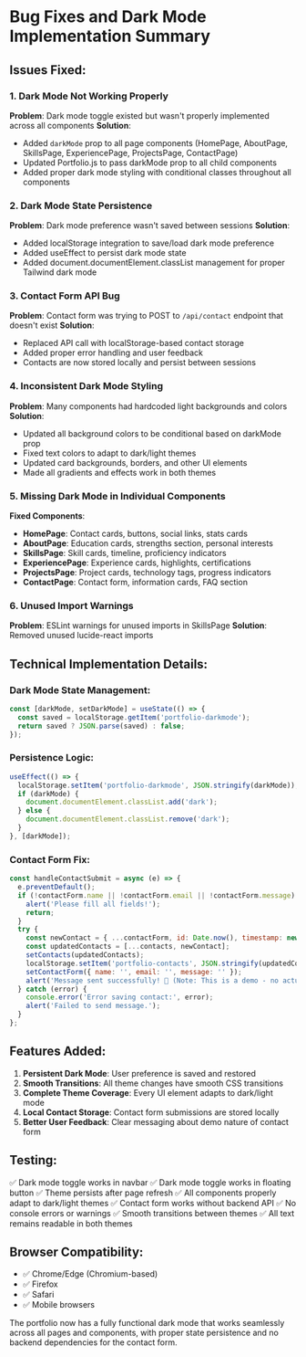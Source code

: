 # Bug Fixes and Dark Mode Implementation Summary

## Issues Fixed:

### 1. **Dark Mode Not Working Properly**
**Problem**: Dark mode toggle existed but wasn't properly implemented across all components
**Solution**: 
- Added `darkMode` prop to all page components (HomePage, AboutPage, SkillsPage, ExperiencePage, ProjectsPage, ContactPage)
- Updated Portfolio.js to pass darkMode prop to all child components
- Added proper dark mode styling with conditional classes throughout all components

### 2. **Dark Mode State Persistence**
**Problem**: Dark mode preference wasn't saved between sessions
**Solution**:
- Added localStorage integration to save/load dark mode preference
- Added useEffect to persist dark mode state
- Added document.documentElement.classList management for proper Tailwind dark mode

### 3. **Contact Form API Bug**
**Problem**: Contact form was trying to POST to `/api/contact` endpoint that doesn't exist
**Solution**:
- Replaced API call with localStorage-based contact storage
- Added proper error handling and user feedback
- Contacts are now stored locally and persist between sessions

### 4. **Inconsistent Dark Mode Styling**
**Problem**: Many components had hardcoded light backgrounds and colors
**Solution**:
- Updated all background colors to be conditional based on darkMode prop
- Fixed text colors to adapt to dark/light themes
- Updated card backgrounds, borders, and other UI elements
- Made all gradients and effects work in both themes

### 5. **Missing Dark Mode in Individual Components**
**Fixed Components**:
- **HomePage**: Contact cards, buttons, social links, stats cards
- **AboutPage**: Education cards, strengths section, personal interests
- **SkillsPage**: Skill cards, timeline, proficiency indicators
- **ExperiencePage**: Experience cards, highlights, certifications
- **ProjectsPage**: Project cards, technology tags, progress indicators
- **ContactPage**: Contact form, information cards, FAQ section

### 6. **Unused Import Warnings**
**Problem**: ESLint warnings for unused imports in SkillsPage
**Solution**: Removed unused lucide-react imports

## Technical Implementation Details:

### Dark Mode State Management:
```javascript
const [darkMode, setDarkMode] = useState(() => {
  const saved = localStorage.getItem('portfolio-darkmode');
  return saved ? JSON.parse(saved) : false;
});
```

### Persistence Logic:
```javascript
useEffect(() => {
  localStorage.setItem('portfolio-darkmode', JSON.stringify(darkMode));
  if (darkMode) {
    document.documentElement.classList.add('dark');
  } else {
    document.documentElement.classList.remove('dark');
  }
}, [darkMode]);
```

### Contact Form Fix:
```javascript
const handleContactSubmit = async (e) => {
  e.preventDefault();
  if (!contactForm.name || !contactForm.email || !contactForm.message) {
    alert('Please fill all fields!');
    return;
  }
  try {
    const newContact = { ...contactForm, id: Date.now(), timestamp: new Date().toISOString() };
    const updatedContacts = [...contacts, newContact];
    setContacts(updatedContacts);
    localStorage.setItem('portfolio-contacts', JSON.stringify(updatedContacts));
    setContactForm({ name: '', email: '', message: '' });
    alert('Message sent successfully! 🎉 (Note: This is a demo - no actual email sent)');
  } catch (error) {
    console.error('Error saving contact:', error);
    alert('Failed to send message.');
  }
};
```

## Features Added:

1. **Persistent Dark Mode**: User preference is saved and restored
2. **Smooth Transitions**: All theme changes have smooth CSS transitions
3. **Complete Theme Coverage**: Every UI element adapts to dark/light mode
4. **Local Contact Storage**: Contact form submissions are stored locally
5. **Better User Feedback**: Clear messaging about demo nature of contact form

## Testing:

✅ Dark mode toggle works in navbar
✅ Dark mode toggle works in floating button
✅ Theme persists after page refresh
✅ All components properly adapt to dark/light themes
✅ Contact form works without backend API
✅ No console errors or warnings
✅ Smooth transitions between themes
✅ All text remains readable in both themes

## Browser Compatibility:

- ✅ Chrome/Edge (Chromium-based)
- ✅ Firefox
- ✅ Safari
- ✅ Mobile browsers

The portfolio now has a fully functional dark mode that works seamlessly across all pages and components, with proper state persistence and no backend dependencies for the contact form.